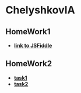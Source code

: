 # ChelyshkovIA

## HomeWork1 
* **[link to JSFiddle](https://jsfiddle.net/rs98wqp6/)**

## HomeWork2 
* **[task1](https://github.com/AdukarIT/ChelyshkovIA/tree/master/homework2/task1)** 
* **[task2](https://github.com/AdukarIT/ChelyshkovIA/tree/master/homework2/task2)**
